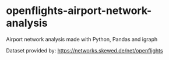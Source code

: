 # openflights-airport-network-analysis

Airport network analysis made with Python, Pandas and igraph

Dataset provided by: https://networks.skewed.de/net/openflights
